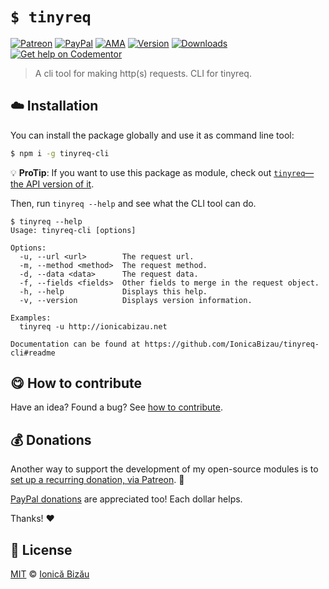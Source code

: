 
# `$ tinyreq`

 [![Patreon](https://img.shields.io/badge/Support%20me%20on-Patreon-%23e6461a.svg)][paypal-donations] [![PayPal](https://img.shields.io/badge/%24-paypal-f39c12.svg)][paypal-donations] [![AMA](https://img.shields.io/badge/ask%20me-anything-1abc9c.svg)](https://github.com/IonicaBizau/ama) [![Version](https://img.shields.io/npm/v/tinyreq-cli.svg)](https://www.npmjs.com/package/tinyreq-cli) [![Downloads](https://img.shields.io/npm/dt/tinyreq-cli.svg)](https://www.npmjs.com/package/tinyreq-cli) [![Get help on Codementor](https://cdn.codementor.io/badges/get_help_github.svg)](https://www.codementor.io/johnnyb?utm_source=github&utm_medium=button&utm_term=johnnyb&utm_campaign=github)

> A cli tool for making http(s) requests. CLI for tinyreq.

## :cloud: Installation

You can install the package globally and use it as command line tool:


```sh
$ npm i -g tinyreq-cli
```

:bulb: **ProTip**: If you want to use this package as module, check out [`tinyreq`—the API version of it](http://github.com/IonicaBizau/tinyreq).


Then, run `tinyreq --help` and see what the CLI tool can do.


```
$ tinyreq --help
Usage: tinyreq-cli [options]

Options:
  -u, --url <url>        The request url.
  -m, --method <method>  The request method.
  -d, --data <data>      The request data.
  -f, --fields <fields>  Other fields to merge in the request object.
  -h, --help             Displays this help.
  -v, --version          Displays version information.

Examples:
  tinyreq -u http://ionicabizau.net

Documentation can be found at https://github.com/IonicaBizau/tinyreq-cli#readme
```

## :yum: How to contribute
Have an idea? Found a bug? See [how to contribute][contributing].

## :moneybag: Donations

Another way to support the development of my open-source modules is
to [set up a recurring donation, via Patreon][patreon]. :rocket:

[PayPal donations][paypal-donations] are appreciated too! Each dollar helps.

Thanks! :heart:


## :scroll: License

[MIT][license] © [Ionică Bizău][website]

[patreon]: https://www.patreon.com/ionicabizau
[paypal-donations]: https://www.paypal.com/cgi-bin/webscr?cmd=_s-xclick&hosted_button_id=RVXDDLKKLQRJW
[donate-now]: http://i.imgur.com/6cMbHOC.png

[license]: http://showalicense.com/?fullname=Ionic%C4%83%20Biz%C4%83u%20%3Cbizauionica%40gmail.com%3E%20(http%3A%2F%2Fionicabizau.net)&year=2016#license-mit
[website]: http://ionicabizau.net
[contributing]: /CONTRIBUTING.md
[docs]: /DOCUMENTATION.md

